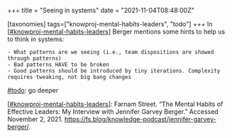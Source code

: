 +++
title = "Seeing in systems"
date = "2021-11-04T08:48:00Z"

[taxonomies]
tags=["knowproj-mental-habits-leaders", "todo"]
+++
In [[#knowproj-mental-habits-leaders](/tags/knowproj-mental-habits-leaders)]  Berger mentions some hints to help us to think in systems:

	- What patterns are we seeing (i.e., team dispositions are showed through patterns)
	- Bad patterns HAVE to be broken
	- Good patterns should be introduced by tiny iterations. Complexity requires tweaking, not big bang changes
	
[#todo](/tags/todo): go deeper
	
[[#knowproj-mental-habits-leaders](/tags/knowproj-mental-habits-leaders)]: Farnam Street. “The Mental Habits of Effective Leaders: My Interview with Jennifer Garvey Berger.” Accessed November 2, 2021. https://fs.blog/knowledge-podcast/jennifer-garvey-berger/.
